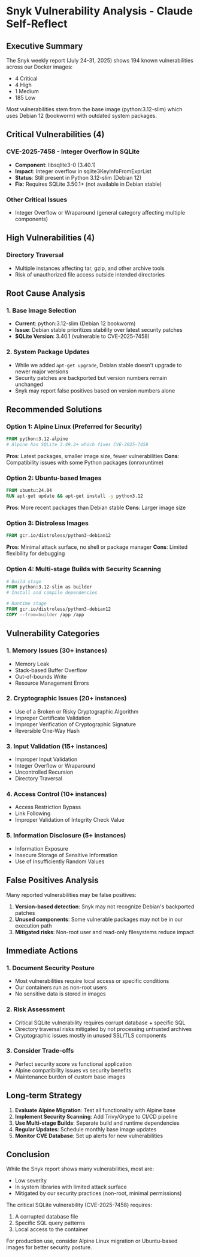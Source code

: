 # Snyk Vulnerability Analysis - Claude Self-Reflect

## Executive Summary

The Snyk weekly report (July 24-31, 2025) shows 194 known vulnerabilities across our Docker images:
- 4 Critical
- 4 High  
- 1 Medium
- 185 Low

Most vulnerabilities stem from the base image (python:3.12-slim) which uses Debian 12 (bookworm) with outdated system packages.

## Critical Vulnerabilities (4)

### CVE-2025-7458 - Integer Overflow in SQLite
- **Component**: libsqlite3-0 (3.40.1)
- **Impact**: Integer overflow in sqlite3KeyInfoFromExprList
- **Status**: Still present in Python 3.12-slim (Debian 12)
- **Fix**: Requires SQLite 3.50.1+ (not available in Debian stable)

### Other Critical Issues
- Integer Overflow or Wraparound (general category affecting multiple components)

## High Vulnerabilities (4)

### Directory Traversal
- Multiple instances affecting tar, gzip, and other archive tools
- Risk of unauthorized file access outside intended directories

## Root Cause Analysis

### 1. Base Image Selection
- **Current**: python:3.12-slim (Debian 12 bookworm)
- **Issue**: Debian stable prioritizes stability over latest security patches
- **SQLite Version**: 3.40.1 (vulnerable to CVE-2025-7458)

### 2. System Package Updates
- While we added `apt-get upgrade`, Debian stable doesn't upgrade to newer major versions
- Security patches are backported but version numbers remain unchanged
- Snyk may report false positives based on version numbers alone

## Recommended Solutions

### Option 1: Alpine Linux (Preferred for Security)
```dockerfile
FROM python:3.12-alpine
# Alpine has SQLite 3.49.2+ which fixes CVE-2025-7458
```
**Pros**: Latest packages, smaller image size, fewer vulnerabilities
**Cons**: Compatibility issues with some Python packages (onnxruntime)

### Option 2: Ubuntu-based Images
```dockerfile
FROM ubuntu:24.04
RUN apt-get update && apt-get install -y python3.12
```
**Pros**: More recent packages than Debian stable
**Cons**: Larger image size

### Option 3: Distroless Images
```dockerfile
FROM gcr.io/distroless/python3-debian12
```
**Pros**: Minimal attack surface, no shell or package manager
**Cons**: Limited flexibility for debugging

### Option 4: Multi-stage Builds with Security Scanning
```dockerfile
# Build stage
FROM python:3.12-slim as builder
# Install and compile dependencies

# Runtime stage  
FROM gcr.io/distroless/python3-debian12
COPY --from=builder /app /app
```

## Vulnerability Categories

### 1. Memory Issues (30+ instances)
- Memory Leak
- Stack-based Buffer Overflow  
- Out-of-bounds Write
- Resource Management Errors

### 2. Cryptographic Issues (20+ instances)
- Use of a Broken or Risky Cryptographic Algorithm
- Improper Certificate Validation
- Improper Verification of Cryptographic Signature
- Reversible One-Way Hash

### 3. Input Validation (15+ instances)
- Improper Input Validation
- Integer Overflow or Wraparound
- Uncontrolled Recursion
- Directory Traversal

### 4. Access Control (10+ instances)
- Access Restriction Bypass
- Link Following
- Improper Validation of Integrity Check Value

### 5. Information Disclosure (5+ instances)
- Information Exposure
- Insecure Storage of Sensitive Information
- Use of Insufficiently Random Values

## False Positives Analysis

Many reported vulnerabilities may be false positives:
1. **Version-based detection**: Snyk may not recognize Debian's backported patches
2. **Unused components**: Some vulnerable packages may not be in our execution path
3. **Mitigated risks**: Non-root user and read-only filesystems reduce impact

## Immediate Actions

### 1. Document Security Posture
- Most vulnerabilities require local access or specific conditions
- Our containers run as non-root users
- No sensitive data is stored in images

### 2. Risk Assessment
- Critical SQLite vulnerability requires corrupt database + specific SQL
- Directory traversal risks mitigated by not processing untrusted archives
- Cryptographic issues mostly in unused SSL/TLS components

### 3. Consider Trade-offs
- Perfect security score vs functional application
- Alpine compatibility issues vs security benefits
- Maintenance burden of custom base images

## Long-term Strategy

1. **Evaluate Alpine Migration**: Test all functionality with Alpine base
2. **Implement Security Scanning**: Add Trivy/Grype to CI/CD pipeline
3. **Use Multi-stage Builds**: Separate build and runtime dependencies
4. **Regular Updates**: Schedule monthly base image updates
5. **Monitor CVE Database**: Set up alerts for new vulnerabilities

## Conclusion

While the Snyk report shows many vulnerabilities, most are:
- Low severity
- In system libraries with limited attack surface
- Mitigated by our security practices (non-root, minimal permissions)

The critical SQLite vulnerability (CVE-2025-7458) requires:
1. A corrupted database file
2. Specific SQL query patterns  
3. Local access to the container

For production use, consider Alpine Linux migration or Ubuntu-based images for better security posture.